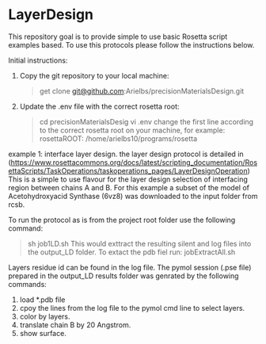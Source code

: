 # LayerDesign
This repository goal is to provide simple to use basic Rosetta script examples based. To use this protocols please follow the instructions below. 

Initial instructions:
1. Copy the git repository to your local machine:
	>get clone git@github.com:Arielbs/precisionMaterialsDesign.git
2. Update the .env file with the correct rosetta root:
	> cd precisionMaterialsDesig
	> vi .env
change the first line according to the correct rosetta root on your machine, for example:
	> rosettaROOT: /home/arielbs10/programs/rosetta

example 1: interface layer design. the layer design protocol is detailed in (https://www.rosettacommons.org/docs/latest/scripting_documentation/RosettaScripts/TaskOperations/taskoperations_pages/LayerDesignOperation) 
This is a simple to use flavour for the layer design selection of interfacing region between chains A and B. 
For this example a subset of the model of Acetohydroxyacid Synthase (6vz8) was downloaded to the input folder from rcsb.  

To run the protocol as is from the project root folder use the following command:
> sh job1LD.sh 
This would exttract the resulting silent and log files into the output_LD folder. To extact the pdb fiel run:
> jobExtractAll.sh

Layers residue id can be found in the log file. 
The pymol session (.pse file) prepared in the output_LD results folder was genrated by the following commands:
1. load *.pdb file
2. cpoy the lines from the log file to the pymol cmd line to select layers.
3. color by layers.
4. translate chain B by 20 Angstrom.
5. show surface.


